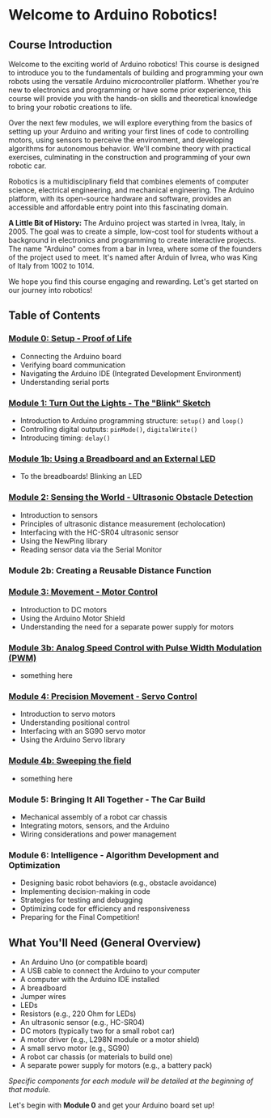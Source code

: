 # Welcome to Arduino Robotics!

## Course Introduction
Welcome to the exciting world of Arduino robotics! This course is designed to introduce you to the fundamentals of building and programming your own robots using the versatile Arduino microcontroller platform. Whether you're new to electronics and programming or have some prior experience, this course will provide you with the hands-on skills and theoretical knowledge to bring your robotic creations to life.

Over the next few modules, we will explore everything from the basics of setting up your Arduino and writing your first lines of code to controlling motors, using sensors to perceive the environment, and developing algorithms for autonomous behavior. We'll combine theory with practical exercises, culminating in the construction and programming of your own robotic car.

Robotics is a multidisciplinary field that combines elements of computer science, electrical engineering, and mechanical engineering. The Arduino platform, with its open-source hardware and software, provides an accessible and affordable entry point into this fascinating domain.

**A Little Bit of History:** The Arduino project was started in Ivrea, Italy, in 2005. The goal was to create a simple, low-cost tool for students without a background in electronics and programming to create interactive projects. The name "Arduino" comes from a bar in Ivrea, where some of the founders of the project used to meet. It's named after Arduin of Ivrea, who was King of Italy from 1002 to 1014.

We hope you find this course engaging and rewarding. Let's get started on our journey into robotics!

## Table of Contents

### [Module 0: Setup - Proof of Life](https://github.com/millecodex/ArduinoRobotics/blob/main/Module_00.md)
- Connecting the Arduino board
- Verifying board communication
- Navigating the Arduino IDE (Integrated Development Environment)
- Understanding serial ports

### [Module 1: Turn Out the Lights - The "Blink" Sketch](https://github.com/millecodex/ArduinoRobotics/blob/main/module_01.md)
- Introduction to Arduino programming structure: `setup()` and `loop()`
- Controlling digital outputs: `pinMode()`, `digitalWrite()`
- Introducing timing: `delay()`

### [Module 1b: Using a Breadboard and an External LED](https://github.com/millecodex/ArduinoRobotics/blob/main/module_01b.md)
- To the breadboards! Blinking an LED

### [Module 2: Sensing the World - Ultrasonic Obstacle Detection](https://github.com/millecodex/ArduinoRobotics/blob/main/module_02.md)
- Introduction to sensors
- Principles of ultrasonic distance measurement (echolocation)
- Interfacing with the HC-SR04 ultrasonic sensor
- Using the NewPing library
- Reading sensor data via the Serial Monitor

### Module 2b: Creating a Reusable Distance Function

### [Module 3: Movement - Motor Control](https://github.com/millecodex/ArduinoRobotics/blob/main/module_03.md)
- Introduction to DC motors
- Using the Arduino Motor Shield
- Understanding the need for a separate power supply for motors

### [Module 3b: Analog Speed Control with Pulse Width Modulation (PWM)](https://github.com/millecodex/ArduinoRobotics/blob/main/module_03b.md)
- something here

### [Module 4: Precision Movement - Servo Control](https://github.com/millecodex/ArduinoRobotics/blob/main/module_04.md)
- Introduction to servo motors
- Understanding positional control
- Interfacing with an SG90 servo motor
- Using the Arduino Servo library

### [Module 4b: Sweeping the field](https://github.com/millecodex/ArduinoRobotics/blob/main/module_4b.md)
- something here
  
### Module 5: Bringing It All Together - The Car Build
- Mechanical assembly of a robot car chassis
- Integrating motors, sensors, and the Arduino
- Wiring considerations and power management

### Module 6: Intelligence - Algorithm Development and Optimization
- Designing basic robot behaviors (e.g., obstacle avoidance)
- Implementing decision-making in code
- Strategies for testing and debugging
- Optimizing code for efficiency and responsiveness
- Preparing for the Final Competition!

## What You'll Need (General Overview)
- An Arduino Uno (or compatible board)
- A USB cable to connect the Arduino to your computer
- A computer with the Arduino IDE installed
- A breadboard
- Jumper wires
- LEDs
- Resistors (e.g., 220 Ohm for LEDs)
- An ultrasonic sensor (e.g., HC-SR04)
- DC motors (typically two for a small robot car)
- A motor driver (e.g., L298N module or a motor shield)
- A small servo motor (e.g., SG90)
- A robot car chassis (or materials to build one)
- A separate power supply for motors (e.g., a battery pack)

*Specific components for each module will be detailed at the beginning of that module.*

Let's begin with **Module 0** and get your Arduino board set up!
